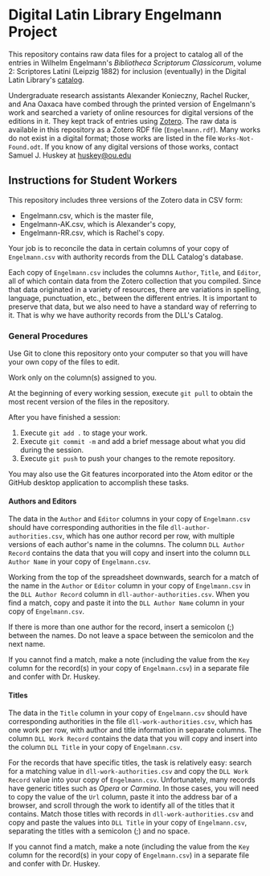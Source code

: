 # Digital Latin Library Engelmann Project
This repository contains raw data files for a project to catalog all of the entries in Wilhelm Engelmann's *Bibliotheca Scriptorum Classicorum*, volume 2: Scriptores Latini (Leipzig 1882) for inclusion (eventually) in the Digital Latin Library's [catalog](https://catalog.digitallatin.org).

Undergraduate research assistants Alexander Konieczny, Rachel Rucker, and Ana Oaxaca have combed through the printed version of Engelmann's work and searched a variety of online resources for digital versions of the editions in it. They kept track of entries using [Zotero](https://www.zotero.org/). The raw data is available in this repository as a Zotero RDF file (`Engelmann.rdf`). Many works do not exist in a digital format; those works are listed in the file `Works-Not-Found.odt`. If you know of any digital versions of those works, contact Samuel J. Huskey at [huskey@ou.edu](mailto:huskey@ou.edu)

## Instructions for Student Workers
This repository includes three versions of the Zotero data in CSV form:
* Engelmann.csv, which is the master file,
* Engelmann-AK.csv, which is Alexander's copy,
* Engelmann-RR.csv, which is Rachel's copy.

Your job is to reconcile the data in certain columns of your copy of `Engelmann.csv` with authority records from the DLL Catalog's database.

Each copy of `Engelmann.csv` includes the columns `Author`, `Title`, and `Editor`, all of which contain data from the Zotero collection that you compiled. Since that data originated in a variety of resources, there are variations in spelling, language, punctuation, etc., between the different entries. It is important to preserve that data, but we also need to have a standard way of referring to it. That is why we have authority records from the DLL's Catalog.

### General Procedures
Use Git to clone this repository onto your computer so that you will have your own copy of the files to edit.

Work only on the column(s) assigned to you.

At the beginning of every working session, execute `git pull` to obtain the most recent version of the files in the repository.

After you have finished a session:
1. Execute `git add .` to stage your work.
2. Execute `git commit -m` and add a brief message about what you did during the session.
3. Execute `git push` to push your changes to the remote repository.

You may also use the Git features incorporated into the Atom editor or the GitHub desktop application to accomplish these tasks.

#### Authors and Editors
The data in the `Author` and `Editor` columns in your copy of `Engelmann.csv` should have corresponding authorities in the file `dll-author-authorities.csv`, which has one author record per row, with multiple versions of each author's name in the columns. The column `DLL Author Record` contains the data that you will copy and insert into the column `DLL Author Name` in your copy of `Engelmann.csv`.

Working from the top of the spreadsheet downwards, search for a match of the name in the `Author` or `Editor` column in your copy of `Engelmann.csv` in the `DLL Author Record` column in `dll-author-authorities.csv`. When you find a match, copy and paste it into the `DLL Author Name` column in your copy of `Engelmann.csv`.

If there is more than one author for the record, insert a semicolon (;) between the names. Do not leave a space between the semicolon and the next name.

If you cannot find a match, make a note (including the value from the `Key` column for the record(s) in your copy of `Engelmann.csv`) in a separate file and confer with Dr. Huskey.

#### Titles
The data in the `Title` column in your copy of `Engelmann.csv` should have corresponding authorities in the file `dll-work-authorities.csv`, which has one work per row, with author and title information in separate columns. The column `DLL Work Record` contains the data that you will copy and insert into the column `DLL Title` in your copy of `Engelmann.csv`.

For the records that have specific titles, the task is relatively easy: search for a matching value in `dll-work-authorities.csv` and copy the `DLL Work Record` value into your copy of `Engelmann.csv`. Unfortunately, many records have generic titles such as *Opera* or *Carmina*. In those cases, you will need to copy the value of the `Url` column, paste it into the address bar of a browser, and scroll through the work to identify all of the titles that it contains. Match those titles with records in `dll-work-authorities.csv` and copy and paste the values into `DLL Title` in your copy of `Engelmann.csv`, separating the titles with a semicolon (;) and no space.

If you cannot find a match, make a note (including the value from the `Key` column for the record(s) in your copy of `Engelmann.csv`) in a separate file and confer with Dr. Huskey.

